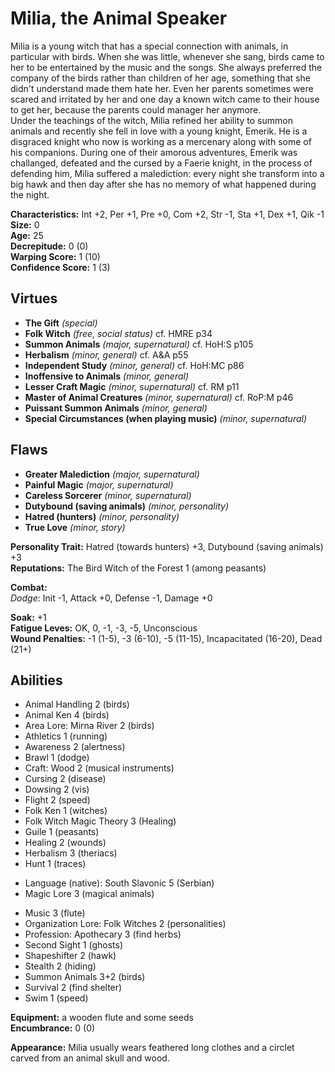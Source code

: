 # Milia, the Animal Speaker  

Milia is a young witch that has a special connection with animals, in particular with birds. When she was little, whenever she sang, birds came to her to be entertained by the music and the songs. She always preferred the company of the birds rather than children of her age, something that she didn't understand made them hate her. Even her parents sometimes were scared and irritated by her and one day a known witch came to their house to get her, because the parents could manager her anymore.  
Under the teachings of the witch, Milia refined her ability to summon animals and recently she fell in love with a young knight, Emerik. He is a disgraced knight who now is working as a mercenary along with some of his companions. During one of their amorous adventures, Emerik was challanged, defeated and the cursed by a Faerie knight, in the process of defending him, Milia suffered a malediction: every night she transform into a big hawk and then day after she has no memory of what happened during the night. 

**Characteristics:** Int +2, Per +1, Pre +0, Com +2, Str -1, Sta +1, Dex +1, Qik -1  
**Size:** 0  
**Age:** 25  
**Decrepitude:** 0 (0)  
**Warping Score:** 1 (10)  
**Confidence Score:** 1 (3)  
## Virtues
- **The Gift** _(special)_
- **Folk Witch** _(free, social status)_ cf. HMRE p34
- **Summon Animals** _(major, supernatural)_ cf. HoH:S p105
- **Herbalism** _(minor, general)_ cf. A&A p55
- **Independent Study** _(minor, general)_ cf. HoH:MC p86
- **Inoffensive to Animals** _(minor, general)_
- **Lesser Craft Magic** _(minor, supernatural)_ cf. RM p11
- **Master of Animal Creatures** *(minor, supernatural)* cf. RoP:M p46
- **Puissant Summon Animals** _(minor, general)_
- **Special Circumstances (when playing music)** _(minor, supernatural)_
## Flaws
- **Greater Malediction** _(major, supernatural)_
- **Painful Magic** _(major, supernatural)_
- **Careless Sorcerer** _(minor, supernatural)_
- **Dutybound (saving animals)** _(minor, personality)_
- **Hatred (hunters)** _(minor, personality)_
- **True Love** _(minor, story)_
  
**Personality Trait:** Hatred (towards hunters) +3, Dutybound (saving animals) +3  
**Reputations:** The Bird Witch of the Forest 1 (among peasants)  
  
**Combat:**  
*Dodge*: Init -1, Attack +0, Defense -1, Damage +0  
  
**Soak:** +1  
**Fatigue Leves:** OK, 0, -1, -3, -5, Unconscious  
**Wound Penalties:** -1 (1-5), -3 (6-10), -5 (11-15), Incapacitated (16-20), Dead (21+)  
## Abilities  
+ Animal Handling 2 (birds)  
+ Animal Ken 4 (birds)  
+ Area Lore: Mirna River 2 (birds)  
+ Athletics 1 (running)  
+ Awareness 2 (alertness)  
+ Brawl 1 (dodge)
+ Craft: Wood 2 (musical instruments)  
+ Cursing 2 (disease)  
+ Dowsing 2 (vis)  
+ Flight 2 (speed)  
+ Folk Ken 1 (witches)  
+ Folk Witch Magic Theory 3 (Healing)  
+ Guile 1 (peasants)  
+ Healing 2 (wounds)  
+ Herbalism 3 (theriacs)  
+ Hunt 1 (traces)  
-  Language (native): South Slavonic 5 (Serbian)  
- Magic Lore 3 (magical animals)  
+ Music 3 (flute)  
+ Organization Lore: Folk Witches 2 (personalities)
+ Profession: Apothecary 3 (find herbs)  
+ Second Sight 1 (ghosts)  
+ Shapeshifter 2 (hawk)  
+ Stealth 2 (hiding)  
+ Summon Animals 3+2 (birds)  
+ Survival 2 (find shelter)  
+ Swim 1 (speed)  
  
**Equipment:** a wooden flute and some seeds  
**Encumbrance:** 0 (0)  

**Appearance:** Milia usually wears feathered long clothes and a circlet carved from an animal skull and wood.